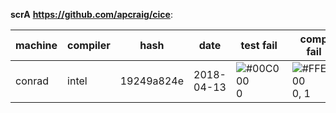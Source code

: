 **scrA** **https://github.com/apcraig/cice**:

| machine | compiler | hash | date | test fail | comp fail | total |
| ------ | ------ | ------ | ------  | ------ | ------ | ------ |
| conrad | intel | 19249a824e | 2018-04-13 | ![#00C000](https://placehold.it/15/00C000/000000?text=+) 0 | ![#FFE600](https://placehold.it/15/FFE600/000000?text=+) 0, 1 | [9](19249a824e.conrad.intel.180413.213210) |

